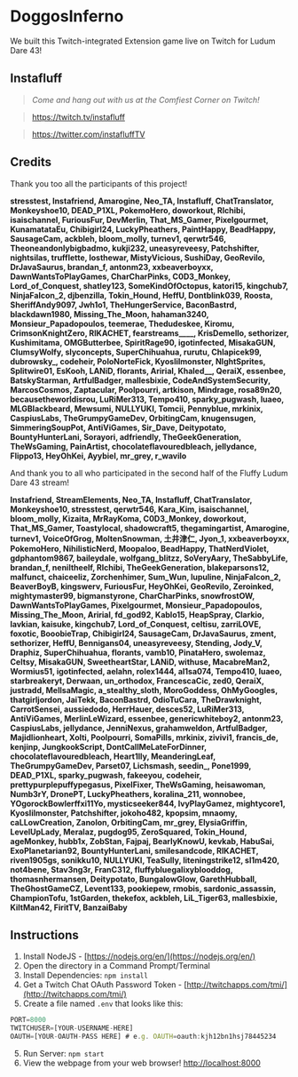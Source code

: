 # DoggosInferno
We built this Twitch-integrated Extension game live on Twitch for Ludum Dare 43!

## Instafluff ##
> *Come and hang out with us at the Comfiest Corner on Twitch!*

> https://twitch.tv/instafluff

> https://twitter.com/instafluffTV

## Credits ##
Thank you too all the participants of this project!

**stresstest, Instafriend, Amarogine, Neo_TA, Instafluff, ChatTranslator, Monkeyshoe10, DEAD_P1XL, PokemoHero, doworkout, Rlchibi, isaischannel, FuriousFur, DevMerlin, That_MS_Gamer, Pixelgourmet, KunamatataEu, Chibigirl24, LuckyPheathers, PaintHappy, BeadHappy, SausageCam, ackbleh, bloom_molly, turnev1, qerwtr546, Theoneandonlybigbadmo, kukji232, uneasyreveesy, Patchshifter, nightsilas, trufflette, losthewar, MistyVicious, SushiDay, GeoRevilo, DrJavaSaurus, brandan_f, antonm23, xxbeaverboyxx, DawnWantsToPlayGames, CharCharPinks, C0D3_Monkey, Lord_of_Conquest, shatley123, SomeKindOfOctopus, katori15, kingchub7, NinjaFalcon_2, djbenzilla, Tokin_Hound, HeffU, Dontblink039, Roosta, SheriffAndy9097, Jwh1o1, TheHungerService, BaconBastrd, blackdawn1980, Missing_The_Moon, hahaman3240, Monsieur_Papadopoulos, teemerae, Thedudeskee, Kiromu, CrimsonKnightZero, RIKACHET, fearstreams____, KrisDemello, sethorizer, Kushimitama, OMGButterbee, SpiritRage90, igotinfected, MisakaGUN, ClumsyWolfy, slyconcepts, SuperChihuahua, rurutu, Chlapicek99, dubrowsky_, codeheir, PoloNorteFick, Kyoslilmonster, NlghtSprites, Splitwire01, EsKooh, LANiD, florants, Aririal, Khaled__, QeraiX, essenbee, BatskyStarman, ArtfulBadger, mallesbixie, CodeAndSystemSecurity, MarcosCosmos, Zaptacular, Poolpourri, artkison, Mindrage, rosa89n20, becausetheworldisrou, LuRiMer313, Tempo410, sparky_pugwash, luaeo, MLGBlackbeard, Mewsumi, NULLYUKI, Tomcii, Pennyblue, mrkinix, CaspiusLabs, TheGrumpyGameDev, OrbitingCam, knugensugen, SimmeringSoupPot, AntiViGames, Sir_Dave, Deitypotato, BountyHunterLani, Sorayori, adfriendly, TheGeekGeneration, TheWsGaming, PainArtist, chocolateflavouredbleach, jellydance, Flippo13, HeyOhKei, Ayybiel, mr_grey, r_wavilo**

And thank you to all who participated in the second half of the Fluffy Ludum Dare 43 stream!

**Instafriend, StreamElements, Neo_TA, Instafluff, ChatTranslator, Monkeyshoe10, stresstest, qerwtr546, Kara_Kim, isaischannel, bloom_molly, Kizaita, MrRayKoma, C0D3_Monkey, doworkout, That_MS_Gamer, Toastylocal, shadowcraft5, thegamingartist, Amarogine, turnev1, VoiceOfGrog, MoltenSnowman, 土井津仁, Jyon_1, xxbeaverboyxx, PokemoHero, NihilisticNerd, Moopaloo, BeadHappy, ThatNerdViolet, gdphantom9867, baileydale, wolfgang_blitzz, SoVeryAary, TheSabbyLife, brandan_f, neniltheelf, Rlchibi, TheGeekGeneration, blakeparsons12, malfunct, chaiceeliz, Zorchenhimer, Sum_Wun, lupuline, NinjaFalcon_2, BeaverBoyB, kingswerv, FuriousFur, HeyOhKei, GeoRevilo, Zeroinked, mightymaster99, bigmanstyrone, CharCharPinks, snowfrostOW, DawnWantsToPlayGames, Pixelgourmet, Monsieur_Papadopoulos, Missing_The_Moon, Aririal, fd_god92, Kablo15, HeapSpray, Clarkio, lavkian, kaisuke, kingchub7, Lord_of_Conquest, celtisu, zarriLOVE, foxotic, BooobieTrap, Chibigirl24, SausageCam, DrJavaSaurus, zment, sethorizer, HeffU, Bennigans04, uneasyreveesy, Stending, Jody_V, Draphiz, SuperChihuahua, florants, vamb10, PinataHero, swolemaz, Celtsy, MisakaGUN, SweetheartStar, LANiD, withuse, MacabreMan2, Wormius51, igotinfected, aelahn, rolex1444, al1sa074, Tempo410, luaeo, starbreakeryt, Derwaan, un_orthodox, FrancescaCic, zed0, QeraiX, justradd, MellsaMagic, a_stealthy_sloth, MoroGoddess, OhMyGoogles, thatgirljordon, JaiTekk, BaconBastrd, OdioTuCara, TheDrawknight, CarrotSensei, aussiedodo, HerrHauer, desces52, LuRiMer313, AntiViGames, MerlinLeWizard, essenbee, genericwhiteboy2, antonm23, CaspiusLabs, jellydance, JenniNexus, grahamweldon, ArtfulBadger, Majidlionheart, Xolti, Poolpourri, SomaPills, mrkinix, zivivi1, francis_de, kenjinp, JungkookScript, DontCallMeLateForDinner, chocolateflavouredbleach, Heart1lly, MeanderingLeaf, TheGrumpyGameDev, Parset07, Lichsmash, seedin_, Pone1999, DEAD_P1XL, sparky_pugwash, fakeeyou, codeheir, prettypurplepuffypegasus, PixelFixer, TheWsGaming, heisawoman, Numb3rY, DronePT, LuckyPheathers, koralina_211, wonnobee, YOgorockBowlerffxi11Yo, mysticseeker844, IvyPlayGamez, mightycore1, Kyoslilmonster, Patchshifter, jokoho482, kpopsim, mnaomy, caLLowCreation, Zanolon, OrbitingCam, mr_grey, ElysiaGriffin, LevelUpLady, Meralaz, pugdog95, ZeroSquared, Tokin_Hound, ageMonkey, hubb1x, ZobStan, Fajpaj, BearlyKnowU, kevkab, HabuSai, ExoPlanetarian92, BountyHunterLani, smilesandcode, RIKACHET, riven1905gs, sonikku10, NULLYUKI, TeaSully, liteningstrike12, sl1m420, not4bene, Stav3ng3r, FranC312, fluffybluegalixyblooddog, thomasnhermansen, Deitypotato, BungalowGlow, GarethHubball, TheGhostGameCZ, Levent133, pookiepew, rmobis, sardonic_assassin, ChampionTofu, 1stGarden, thekefox, ackbleh, LiL_Tiger63, mallesbixie, KiltMan42, FiritTV, BanzaiBaby**

## Instructions ##

1. Install NodeJS - [https://nodejs.org/en/](https://nodejs.org/en/)
2. Open the directory in a Command Prompt/Terminal
3. Install Dependencies: `npm install`
4. Get a Twitch Chat OAuth Password Token - [http://twitchapps.com/tmi/](http://twitchapps.com/tmi/)
4. Create a file named `.env` that looks like this:
```javascript
PORT=8000
TWITCHUSER=[YOUR-USERNAME-HERE]
OAUTH=[YOUR-OAUTH-PASS HERE] # e.g. OAUTH=oauth:kjh12bn1hsj78445234
```
5. Run Server: `npm start`
6. View the webpage from your web browser! [http://localhost:8000](http://localhost:8000)